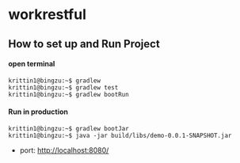 # workrestful

## How to set up and Run Project
#### open terminal



```console
krittin1@bingzu:~$ gradlew
krittin1@bingzu:~$ gradlew test
krittin1@bingzu:~$ gradlew bootRun
```

#### Run in production


```console
krittin1@bingzu:~$ gradlew bootJar
krittin1@bingzu:~$ java -jar build/libs/demo-0.0.1-SNAPSHOT.jar
```
+ port: [http://localhost:8080/](#)
